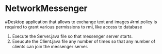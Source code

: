 # NetworkMessenger
#Desktop application that allows to exchange text and images
#rmi.policy is required to grant various permissions to rmi, like access to database
1. Execute the Server.java file so that messenger server starts.
2. Exeucute the Client.java file any number of times so that any number of clients can join the messenger server.
